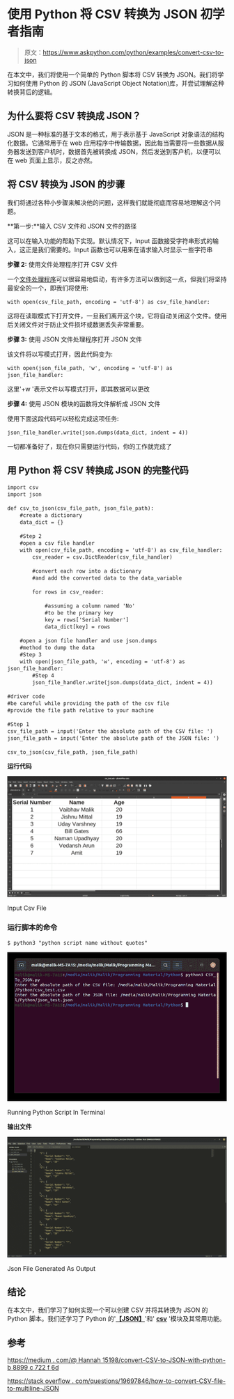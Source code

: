 # 使用 Python 将 CSV 转换为 JSON 初学者指南

> 原文：<https://www.askpython.com/python/examples/convert-csv-to-json>

在本文中，我们将使用一个简单的 Python 脚本将 CSV 转换为 JSON。我们将学习如何使用 Python 的 JSON (JavaScript Object Notation)库，并尝试理解这种转换背后的逻辑。

## 为什么要将 CSV 转换成 JSON？

JSON 是一种标准的基于文本的格式，用于表示基于 JavaScript 对象语法的结构化数据。它通常用于在 web 应用程序中传输数据，因此每当需要将一些数据从服务器发送到客户机时，数据首先被转换成 JSON，然后发送到客户机，以便可以在 web 页面上显示，反之亦然。

## 将 CSV 转换为 JSON 的步骤

我们将通过各种小步骤来解决他的问题，这样我们就能彻底而容易地理解这个问题。

**第一步:**输入 CSV 文件和 JSON 文件的路径

这可以在输入功能的帮助下实现。默认情况下，Input 函数接受字符串形式的输入，这正是我们需要的。Input 函数也可以用来在请求输入时显示一些字符串

**步骤 2:** 使用文件处理程序打开 CSV 文件

一个[文件处理程序](https://www.askpython.com/python/built-in-methods/python-open-method)可以很容易地启动，有许多方法可以做到这一点，但我们将坚持最安全的一个，即我们将使用:

```
with open(csv_file_path, encoding = 'utf-8') as csv_file_handler:

```

这将在读取模式下打开文件，一旦我们离开这个块，它将自动关闭这个文件。使用后关闭文件对于防止文件损坏或数据丢失非常重要。

**步骤 3:** 使用 JSON 文件处理程序打开 JSON 文件

该文件将以写模式打开，因此代码变为:

```
with open(json_file_path, 'w', encoding = 'utf-8') as json_file_handler:

```

这里'+w '表示文件以写模式打开，即其数据可以更改

**步骤 4:** 使用 JSON 模块的函数将文件解析成 JSON 文件

使用下面这段代码可以轻松完成这项任务:

```
json_file_handler.write(json.dumps(data_dict, indent = 4))

```

一切都准备好了，现在你只需要运行代码，你的工作就完成了

## 用 Python 将 CSV 转换成 JSON 的完整代码

```
import csv
import json

def csv_to_json(csv_file_path, json_file_path):
	#create a dictionary
	data_dict = {}

	#Step 2
	#open a csv file handler
	with open(csv_file_path, encoding = 'utf-8') as csv_file_handler:
		csv_reader = csv.DictReader(csv_file_handler)

		#convert each row into a dictionary
		#and add the converted data to the data_variable

		for rows in csv_reader:

			#assuming a column named 'No'
			#to be the primary key
			key = rows['Serial Number']
			data_dict[key] = rows

	#open a json file handler and use json.dumps
	#method to dump the data
	#Step 3
	with open(json_file_path, 'w', encoding = 'utf-8') as json_file_handler:
		#Step 4
		json_file_handler.write(json.dumps(data_dict, indent = 4))

#driver code
#be careful while providing the path of the csv file
#provide the file path relative to your machine

#Step 1
csv_file_path = input('Enter the absolute path of the CSV file: ')
json_file_path = input('Enter the absolute path of the JSON file: ')

csv_to_json(csv_file_path, json_file_path)

```

**运行代码**

![Input Csv File](img/e54cc3dfc89448b4f180df2a0f5a6e27.png)

Input Csv File

### 运行脚本的命令

```
$ python3 "python script name without quotes"

```

![Running Python Script In Terminal](img/3b9dd9baa0e3186eaacd6f096965e4ad.png)

Running Python Script In Terminal

**输出文件**

![Json File Generated As Output](img/074059276df03a012b351722f2b7c44f.png)

Json File Generated As Output

## 结论

在本文中，我们学习了如何实现一个可以创建 CSV 并将其转换为 JSON 的 Python 脚本。我们还学习了 Python 的'**[【JSON】](https://www.askpython.com/python-modules/python-json-module)**'和' **[csv](https://www.askpython.com/python-modules/python-csv-module)** '模块及其常用功能。

## 参考

[https://medium . com/@ Hannah 15198/convert-CSV-to-JSON-with-python-b 8899 c 722 f 6d](https://medium.com/@hannah15198/convert-csv-to-json-with-python-b8899c722f6d)

[https://stack overflow . com/questions/19697846/how-to-convert-CSV-file-to-multiline-JSON](https://stackoverflow.com/questions/19697846/how-to-convert-csv-file-to-multiline-json)
